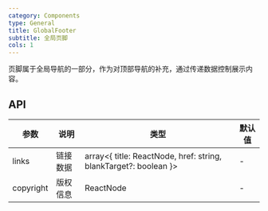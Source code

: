 ```yaml
---
category: Components
type: General
title: GlobalFooter
subtitle: 全局页脚
cols: 1
---
```


页脚属于全局导航的一部分，作为对顶部导航的补充，通过传递数据控制展示内容。

## API

| 参数      | 说明                                      | 类型         | 默认值 |
|----------|------------------------------------------|-------------|-------|
| links | 链接数据 | array<{ title: ReactNode, href: string, blankTarget?: boolean }> | - |
| copyright | 版权信息 | ReactNode | - |
